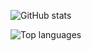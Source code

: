 ![GitHub stats](https://github-readme-stats.vercel.app/api?username=tkhapchaev&show_icons=true&include_all_commits=true&theme=tokyonight)

![Top languages](https://github-readme-stats.vercel.app/api/top-langs/?username=tkhapchaev&layout=compact&hide=jupyter,roff%20notebook&langs_count=10&theme=tokyonight)
